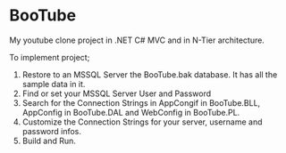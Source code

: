 # BooTube
My youtube clone project in .NET C# MVC and in N-Tier architecture.

To implement project; 
1. Restore to an MSSQL Server the BooTube.bak database. It has all the sample data in it.
2. Find or set your MSSQL Server User and Password
3. Search for the Connection Strings in AppCongif in BooTube.BLL, AppConfig in BooTube.DAL and WebConfig in BooTube.PL.
4. Customize the Connection Strings for your server, username and password infos.
5. Build and Run.
